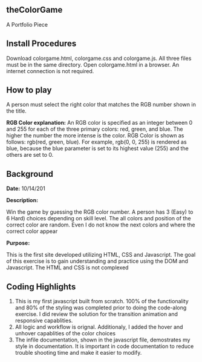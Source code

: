 ## theColorGame
A Portfolio Piece

## Install Procedures
Download colorgame.html, colorgame.css and colorgame.js. All three files must be in the same directory. Open colorgame.html in a browser. An internet connection is not required.

## How to play
A person must select the right color that matches the RGB number shown in the title. 

**RGB Color explanation:**
An RGB color is specified as an integer between 0 and 255 for each of the three primary colors: red, green, and blue. The higher the  number the more intense is the color. RGB Color is shown as follows: rgb(red, green, blue). For example, rgb(0, 0, 255) is rendered as blue, because the blue parameter is set to its highest value (255) and the others are set to 0.

## Background

**Date:**   10/14/201

**Description:**

Win the game by guessing the RGB color number. A person has 3 (Easy) to 6 Hard)
choices depending on skill level. The all colors and position of the correct color are random.
Even I do not know the next colors and where the correct color appear

**Purpose:**

This is the first site developed utilizing HTML, CSS and Javascript.
The goal of this exercise is to gain understanding and practice using the DOM and Javascript.
The HTML and CSS is not complexed

## Coding Highlights

1. This is my first javascript built from scratch. 100% of the functionality and 80% of the styling was completed prior to doing the code-along exercise. I did review the solution for the transition animation and responsive capablities.
2. All logic and workflow is orignal. Additionaly, I added the hover and unhover capablities of the color choices
3. The infile documentation, shown in the javascript file, demostrates my style in documentation. It is important in code documentation to reduce trouble shooting time and make it easier to modify.
